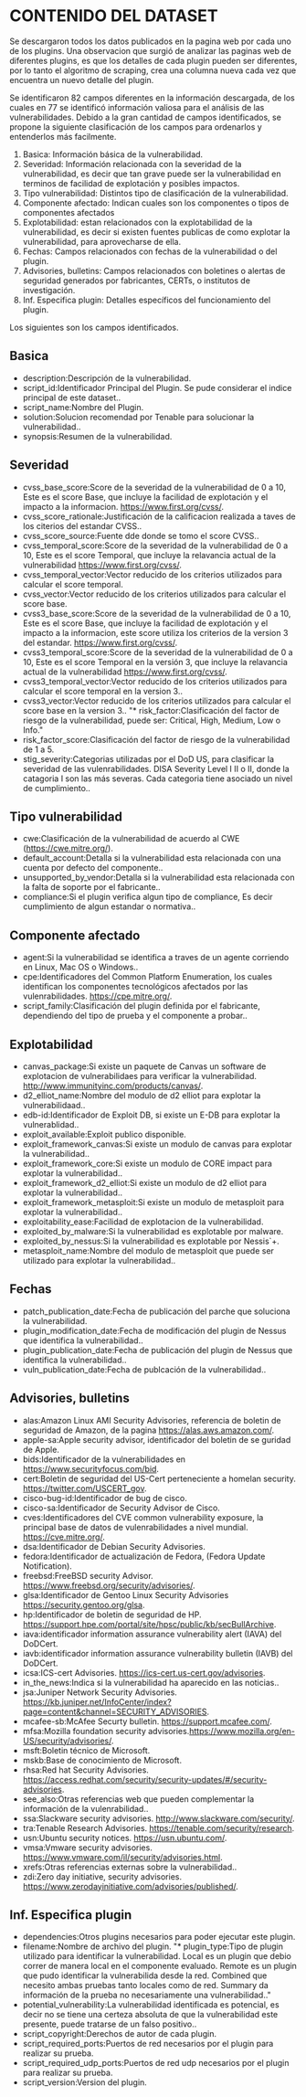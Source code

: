 # CONTENIDO DEL DATASET
Se descargaron todos los datos publicados en la pagina web por cada uno de los plugins.
Una observacion que surgió de analizar las paginas web de diferentes plugins, es que los detalles de cada plugin pueden ser diferentes, por lo tanto el algoritmo de scraping, crea una columna nueva cada vez que encuentra un nuevo detalle del plugin.

Se identificaron 82 campos diferentes en la información descargada, de los cuales en 77 se identificó información valiosa para el análisis de las vulnerabilidades. Debido a la gran cantidad de campos identificados, se propone la siguiente clasificación de los campos para ordenarlos y entenderlos más facilmente.

1. Basica: Información básica de la vulnerabilidad.
1. Severidad: Información relacionada con la severidad de la vulnerabilidad, es decir que tan grave puede ser la vulnerabilidad en terminos de facilidad de explotación y posibles impactos.
1. Tipo vulnerabilidad: Distintos tipo de clasificación de la vulnerabilidad.
1. Componente afectado: Indican cuales son los componentes o tipos de componentes afectados
1. Explotabilidad: estan relacionados con la explotabilidad de la vulnerabilidad, es decir si existen fuentes publicas de como explotar la vulnerabilidad, para aprovecharse de ella.
1. Fechas: Campos relacionados con fechas de la vulnerabilidad o del plugin. 
1. Advisories, bulletins: Campos relacionados con boletines o alertas de seguridad generados por fabricantes, CERTs, o institutos de investigación.
1. Inf. Especifica plugin: Detalles específicos del funcionamiento del plugin.


Los siguientes son los campos identificados.
## Basica
* description:Descripción de la vulnerabilidad.
* script_id:Identificador Principal del Plugin. Se pude considerar el indice principal de este dataset..
* script_name:Nombre del Plugin.
* solution:Solucion recomendad por Tenable para solucionar la vulnerabilidad..
* synopsis:Resumen de la vulnerabilidad.

## Severidad
* cvss_base_score:Score de la severidad de la vulnerabilidad de 0 a 10, Este es el score Base, que incluye la facilidad de explotación y el impacto a la informacion. https://www.first.org/cvss/.
* cvss_score_rationale:Justificación de la calificacion realizada a taves de los citerios del estandar CVSS..
* cvss_score_source:Fuente dde donde se tomo el score CVSS..
* cvss_temporal_score:Score de la severidad de la vulnerabilidad de 0 a 10, Este es el score Temporal, que incluye la relavancia actual de la vulnerabilidad https://www.first.org/cvss/.
* cvss_temporal_vector:Vector reducido de los criterios utilizados para calcular el score temporal.
* cvss_vector:Vector reducido de los criterios utilizados para calcular el score base.
* cvss3_base_score:Score de la severidad de la vulnerabilidad de 0 a 10, Este es el score Base, que incluye la facilidad de explotación y el impacto a la informacion, este score utiliza los criterios de la version 3 del estandar. https://www.first.org/cvss/.
* cvss3_temporal_score:Score de la severidad de la vulnerabilidad de 0 a 10, Este es el score Temporal en la versión 3, que incluye la relavancia actual de la vulnerabilidad https://www.first.org/cvss/.
* cvss3_temporal_vector:Vector reducido de los criterios utilizados para calcular el score temporal en la version 3..
* cvss3_vector:Vector reducido de los criterios utilizados para calcular el score  base en la version 3..
"* risk_factor:Clasificación del factor de riesgo de la vulnerabilidad, puede ser:
Critical, High, Medium, Low o Info."
* risk_factor_score:Clasificación del factor de riesgo de la vulnerabilidad de 1 a 5.
* stig_severity:Categorias utilizadas por el DoD US, para clasificar la severidad de las vulenrabilidades. DISA Severity Level I II o II, donde la catagoria I son las más severas. Cada categoria tiene asociado un nivel de cumplimiento..

## Tipo vulnerabilidad
* cwe:Clasificación de la vulnerabilidad de acuerdo al CWE (https://cwe.mitre.org/).
* default_account:Detalla si la vulnerabilidad esta relacionada con una cuenta por defecto del componente..
* unsupported_by_vendor:Detalla si la vulnerabilidad esta relacionada con la falta de soporte por el fabricante..
* compliance:Si el plugin verifica algun tipo de compliance, Es decir cumplimiento de algun estandar o normativa..

## Componente afectado
* agent:Si la vulnerabilidad se identifica a traves de un agente corriendo en Linux, Mac OS o Windows..
* cpe:Identificadores del Common Platform Enumeration, los cuales identifican los componentes tecnológicos afectados por las vulenrabilidades. https://cpe.mitre.org/.
* script_family:Clasificación del plugin definida por el fabricante, dependiendo del tipo de prueba y el componente a probar..

## Explotabilidad
* canvas_package:Si existe un paquete de Canvas un software de explotacion de vulnerabilidaes para verificar la vulnerabilidad. http://www.immunityinc.com/products/canvas/.
* d2_elliot_name:Nombre del modulo de d2 elliot para explotar la vulnerabilidaad..
* edb-id:Identificador de Exploit DB, si existe un E-DB para explotar la vulnerablidad..
* exploit_available:Exploit publico disponible.
* exploit_framework_canvas:Si existe un modulo de canvas para explotar la vulnerabilidad..
* exploit_framework_core:Si existe un modulo de CORE impact para explotar la vulnerabilidad..
* exploit_framework_d2_elliot:Si existe un modulo de d2 elliot para explotar la vulnerabilidad..
* exploit_framework_metasploit:Si existe un modulo de metasploit para explotar la vulnerabilidad..
* exploitability_ease:Facilidad de explotacion de la vulnerabilidad.
* exploited_by_malware:Si la vulnerabilidad es explotable por malware.
* exploited_by_nessus:Si la vulnerabilidad es explotable por Nessis`+.
* metasploit_name:Nombre del modulo de metasploit que puede ser utilizado para explotar la vulnerabilidad..

## Fechas
* patch_publication_date:Fecha de publicación del parche que soluciona la vulnerabilidad.
* plugin_modification_date:Fecha de modificación del plugin de Nessus que identifica la vulnerabilidad..
* plugin_publication_date:Fecha de publicación del plugin de Nessus que identifica la vulnerabilidad..
* vuln_publication_date:Fecha de publcación de la vulnerabilidad..

## Advisories, bulletins
* alas:Amazon Linux AMI Security Advisories, referencia de boletin de seguridad de Amazon, de la pagina https://alas.aws.amazon.com/.
* apple-sa:Apple security advisor, identificador del boletin de se guridad de Apple.
* bids:Identificador de la vulnerabilidades en https://www.securityfocus.com/bid.
* cert:Boletin de seguridad del US-Cert perteneciente a homelan security. https://twitter.com/USCERT_gov.
* cisco-bug-id:Identificador de bug de cisco.
* cisco-sa:Identificador de Security Advisor de Cisco.
* cves:Identificadores del CVE common vulnerability exposure, la principal base de datos de vulenrabilidades a nivel mundial. https://cve.mitre.org/.
* dsa:Identificador de Debian Security Advisories.
* fedora:Identificador de actualización de Fedora, (Fedora Update Notification).
* freebsd:FreeBSD security Advisor. https://www.freebsd.org/security/advisories/.
* glsa:Identificador de Gentoo Linux Security Advisories https://security.gentoo.org/glsa.
* hp:Identificador de boletin de seguridad de HP. https://support.hpe.com/portal/site/hpsc/public/kb/secBullArchive.
* iava:identificador information assurance vulnerability alert (IAVA) del DoDCert.
* iavb:identificador information assurance vulnerability bulletin (IAVB) del DoDCert.
* icsa:ICS-cert Advisories. https://ics-cert.us-cert.gov/advisories.
* in_the_news:Indica si la vulnerabilidad ha aparecido en las noticias..
* jsa:Juniper Network Security Advisories. https://kb.juniper.net/InfoCenter/index?page=content&channel=SECURITY_ADVISORIES.
* mcafee-sb:McAfee Securty bulletin. https://support.mcafee.com/.
* mfsa:Mozilla foundation security advisories.https://www.mozilla.org/en-US/security/advisories/.
* msft:Boletin técnico de Microsoft.
* mskb:Base de conocimiento de Microsoft.
* rhsa:Red hat Security Advisories. https://access.redhat.com/security/security-updates/#/security-advisories.
* see_also:Otras referencias web que pueden complementar la información de la vulenrabilidad..
* ssa:Slackware security advisories. http://www.slackware.com/security/.
* tra:Tenable Research Advisories. https://tenable.com/security/research.
* usn:Ubuntu security notices. https://usn.ubuntu.com/.
* vmsa:Vmware security advisories. https://www.vmware.com/il/security/advisories.html.
* xrefs:Otras referencias externas sobre la vulnerabilidad..
* zdi:Zero day initiative, security advisories. https://www.zerodayinitiative.com/advisories/published/.

## Inf. Especifica plugin
* dependencies:Otros plugins necesarios para poder ejecutar este plugin.
* filename:Nombre de archivo del plugin.
"* plugin_type:Tipo de plugin utilizado para identificar la vulnerabilidad. 
Local es un plugin que debio correr de manera local en el componente evaluado. 
Remote es un plugin que pudo identificar la vulnerabilida desde la red. 
Combined que necesito ambas pruebas tanto locales como de red.
Summary da información de la prueba no necesariamente una vulnerabilidad.."
* potential_vulnerability:La vulnerabilidad identificada es potencial, es decir no se tiene una certeza absoluta de que la vulnerabilidad este presente, puede tratarse de un falso positivo..
* script_copyright:Derechos de autor de cada plugin.
* script_required_ports:Puertos de red necesarios por el plugin para realizar su prueba.
* script_required_udp_ports:Puertos de red udp necesarios por el plugin para realizar su prueba.
* script_version:Version del plugin.
